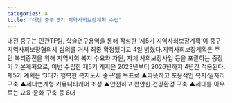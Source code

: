 ```yaml
---
categories: a
title: "대전 중구 5기 지역사회보장계획 수립"
---
```

대전 중구는 민관TF팀, 학술연구용역을 통해 작성한 ‘제5기 지역사회보장계획’이 중구 지역사회보장협의체 심의를 거쳐 최종 확정됐다고 4일 밝혔다.지역사회보장계획은 주민 복리증진을 위해 지역사회 복지 수요와 자원, 자체 사회보장사업 등을 포괄하는 중장기 기본계획으로, 이번 수립한 제5기 계획은 2023년부터 2026년까지 4년간 적용된다.제5기 계획은 ‘3대가 행복한 복지도시 중구’를 목표로 ▲따뜻하고 포용적인 복지·일자리 구축 ▲세대연계형 커뮤니티케어 조성 ▲안전하고 편안한 건강환경 구축 ▲세대를 아우르는 교육·문화 구축 등 8대